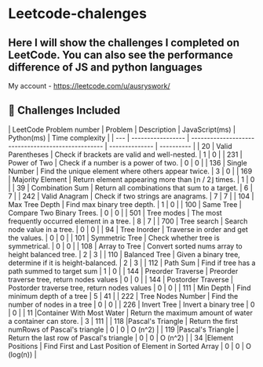 # Leetcode-chalenges

## Here I will show the challenges I completed on LeetCode. You can also see the performance difference of JS and python languages

My account - https://leetcode.com/u/ausryswork/

## 🚀 Challenges Included

| LeetCode Problem number   | Problem           | Description                                        | JavaScript(ms) | Python(ms) | Time complexity |
| --- | ----------------- | -------------------------------------------------- | -------------- | ---------- |
| 20   | Valid Parentheses | Check if brackets are valid and well-nested.       |       1         |  0          |
| 231   | Power of Two      | Check if a number is a power of two.               |     0           |    0        |
| 136   | Single Number     | Find the unique element where others appear twice. |      3          |      0      |
| 169   | Majority Element  | Return element appearing more than ⌊n / 2⌋ times.  |        1        |     0       |
| 39   | Combination Sum   | Return all combinations that sum to a target.      |         6       |     7       |
| 242   | Valid Anagram     | Check if two strings are anagrams.                 |        7        |      7      |
| 104 | Max Tree Depth    | Find max binary tree depth.                        | 1              | 0          |
| 100 | Same Tree         | Compare Two Binary Trees.                           | 0              | 0          |
| 501 | Tree modes        | The most frequently occurred element in a tree.     | 8              | 7          |
| 700 | Tree search       | Search node value in a tree.                        | 0              | 0          |
| 94  | Tree Inorder      | Traverse in order and get the values.               | 0              | 0          |
| 101 | Symmetric Tree    | Check whether tree is symmetrical.                  | 0              | 0          |
| 108 | Array to Tree    | Convert sorted nums array to height balanced tree.                 | 2              | 3          |
| 110 | Balanced Tree   | Given a binary tree, determine if it is height-balanced. | 2              | 3          |
| 112 | Path Sum   | Find if tree has a path summed to target sum | 1              | 0          |
| 144 | Preorder Traverse   | Preorder traverse tree, return nodes values | 0              | 0          |
| 144 | Postorder Traverse   | Postorder traverse tree, return nodes values | 0              | 0          |
| 111 | Min Depth   | Find minimum depth of a tree | 5              | 41          |
| 222 | Tree Nodes Number  | Find the number of nodes in a tree | 0              | 0          |
| 226 | Invert Tree  | Invert a binary tree | 0              | 0          |
| 11 |Container With Most Water  | Return the maximum amount of water a container can store. | 3              | 111          |
| 118 |Pascal's Triangle  | Return the first numRows of Pascal's triangle | 0              | 0          | O (n^2) |
| 119 |Pascal's Triangle  | Return the last row of Pascal's triangle | 0              | 0          | O (n^2) |
| 34 |Element Positions  | Find First and Last Position of Element in Sorted Array | 0              | 0          | O (log(n)) |
